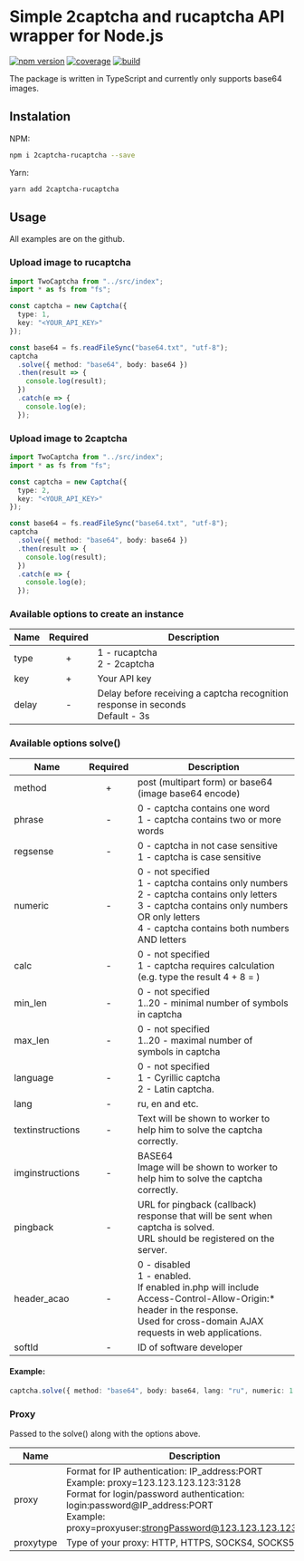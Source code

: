# Simple 2captcha and rucaptcha API wrapper for Node.js

[![npm version](https://img.shields.io/static/v1?label=npm&message=v1.0.0&color=brightgreen)](https://www.npmjs.com/package/2captcha-bot)
[![coverage](https://img.shields.io/static/v1?label=coverage&message=100%&color=blue)](https://www.npmjs.com/package/2captcha-bot)
[![build](https://img.shields.io/static/v1?label=build&message=passing&color=green)](https://www.npmjs.com/package/2captcha-bot)

The package is written in TypeScript and currently only supports base64 images.

## Instalation

NPM:

```bash
npm i 2captcha-rucaptcha --save
```

Yarn:

```bash
yarn add 2captcha-rucaptcha
```

## Usage

All examples are on the github.

### Upload image to rucaptcha

```typescript
import TwoCaptcha from "../src/index";
import * as fs from "fs";

const captcha = new Captcha({
  type: 1,
  key: "<YOUR_API_KEY>"
});

const base64 = fs.readFileSync("base64.txt", "utf-8");
captcha
  .solve({ method: "base64", body: base64 })
  .then(result => {
    console.log(result);
  })
  .catch(e => {
    console.log(e);
  });
```

### Upload image to 2captcha

```typescript
import TwoCaptcha from "../src/index";
import * as fs from "fs";

const captcha = new Captcha({
  type: 2,
  key: "<YOUR_API_KEY>"
});

const base64 = fs.readFileSync("base64.txt", "utf-8");
captcha
  .solve({ method: "base64", body: base64 })
  .then(result => {
    console.log(result);
  })
  .catch(e => {
    console.log(e);
  });
```

### Available options to create an instance

| Name  | Required | Description                                                                      |
| ----- | :------: | -------------------------------------------------------------------------------- |
| type  |    +     | 1 - rucaptcha<br>2 - 2captcha                                                    |
| key   |    +     | Your API key                                                                     |
| delay |    -     | Delay before receiving a captcha recognition response in seconds<br>Default - 3s |

### Available options solve()

| Name             | Required | Description                                                                                                                                                                                       |
| ---------------- | :------: | ------------------------------------------------------------------------------------------------------------------------------------------------------------------------------------------------- |
| method           |    +     | post (multipart form) or base64 (image base64 encode)                                                                                                                                             |
| phrase           |    -     | 0 - captcha contains one word<br>1 - captcha contains two or more words                                                                                                                           |
| regsense         |    -     | 0 - captcha in not case sensitive<br>1 - captcha is case sensitive                                                                                                                                |
| numeric          |    -     | 0 - not specified<br>1 - captcha contains only numbers<br>2 - captcha contains only letters<br>3 - captcha contains only numbers OR only letters<br>4 - captcha contains both numbers AND letters |
| calc             |    -     | 0 - not specified<br>1 - captcha requires calculation (e.g. type the result 4 + 8 = )                                                                                                             |
| min_len          |    -     | 0 - not specified<br>1..20 - minimal number of symbols in captcha                                                                                                                                 |
| max_len          |    -     | 0 - not specified<br>1..20 - maximal number of symbols in captcha                                                                                                                                 |
| language         |    -     | 0 - not specified<br>1 - Cyrillic captcha<br>2 - Latin captcha.                                                                                                                                   |
| lang             |    -     | ru, en and etc.                                                                                                                                                                                   |
| textinstructions |    -     | Text will be shown to worker to help him to solve the captcha correctly.                                                                                                                          |
| imginstructions  |    -     | BASE64<br>Image will be shown to worker to help him to solve the captcha correctly.                                                                                                               |
| pingback         |    -     | URL for pingback (callback) response that will be sent when captcha is solved.<br>URL should be registered on the server.                                                                         |
| header_acao      |    -     | 0 - disabled<br>1 - enabled.<br>If enabled in.php will include Access-Control-Allow-Origin:\* header in the response.<br>Used for cross-domain AJAX requests in web applications.                 |
| softId           |    -     | ID of software developer                                                                                                                                                                          |

#### Example:

```typescript
captcha.solve({ method: "base64", body: base64, lang: "ru", numeric: 1 });
```

### Proxy

Passed to the solve() along with the options above.

| Name      | Description                                                                                                                                                                                                                      |
| --------- | -------------------------------------------------------------------------------------------------------------------------------------------------------------------------------------------------------------------------------- |
| proxy     | Format for IP authentication: IP_address:PORT<br>Example: proxy=123.123.123.123:3128<br>Format for login/password authentication: login:password@IP_address:PORT<br>Example: proxy=proxyuser:strongPassword@123.123.123.123:3128 |
| proxytype | Type of your proxy: HTTP, HTTPS, SOCKS4, SOCKS5.                                                                                                                                                                                 |
